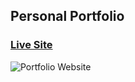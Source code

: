 ## Personal Portfolio

### [Live Site](https://shiva-blockchain-portfolio.netlify.app/)

![Portfolio Website](https://shiva-blockchain-portfolio.netlify.app/)

